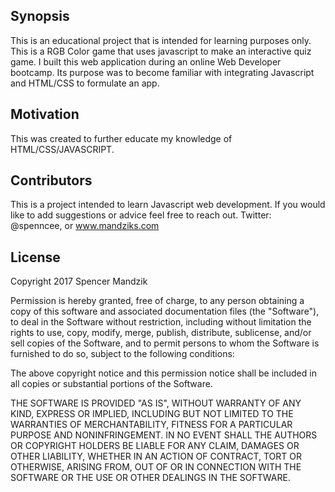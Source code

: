 ## Synopsis

This is an educational project that is intended for learning purposes only. This is a RGB Color game that uses javascript to make an interactive quiz game. I built this web application during an online Web Developer bootcamp. Its purpose was to become familiar with integrating Javascript and HTML/CSS to formulate an app. 


## Motivation

This was created to further educate my knowledge of HTML/CSS/JAVASCRIPT.

## Contributors

This is a project intended to learn Javascript web development. If you would like to add suggestions or advice feel free to reach out. Twitter: @spenncee, or www.mandziks.com

## License

Copyright 2017 Spencer Mandzik

Permission is hereby granted, free of charge, to any person obtaining a copy of this software and associated documentation files (the "Software"), to deal in the Software without restriction, including without limitation the rights to use, copy, modify, merge, publish, distribute, sublicense, and/or sell copies of the Software, and to permit persons to whom the Software is furnished to do so, subject to the following conditions:

The above copyright notice and this permission notice shall be included in all copies or substantial portions of the Software.

THE SOFTWARE IS PROVIDED "AS IS", WITHOUT WARRANTY OF ANY KIND, EXPRESS OR IMPLIED, INCLUDING BUT NOT LIMITED TO THE WARRANTIES OF MERCHANTABILITY, FITNESS FOR A PARTICULAR PURPOSE AND NONINFRINGEMENT. IN NO EVENT SHALL THE AUTHORS OR COPYRIGHT HOLDERS BE LIABLE FOR ANY CLAIM, DAMAGES OR OTHER LIABILITY, WHETHER IN AN ACTION OF CONTRACT, TORT OR OTHERWISE, ARISING FROM, OUT OF OR IN CONNECTION WITH THE SOFTWARE OR THE USE OR OTHER DEALINGS IN THE SOFTWARE.
